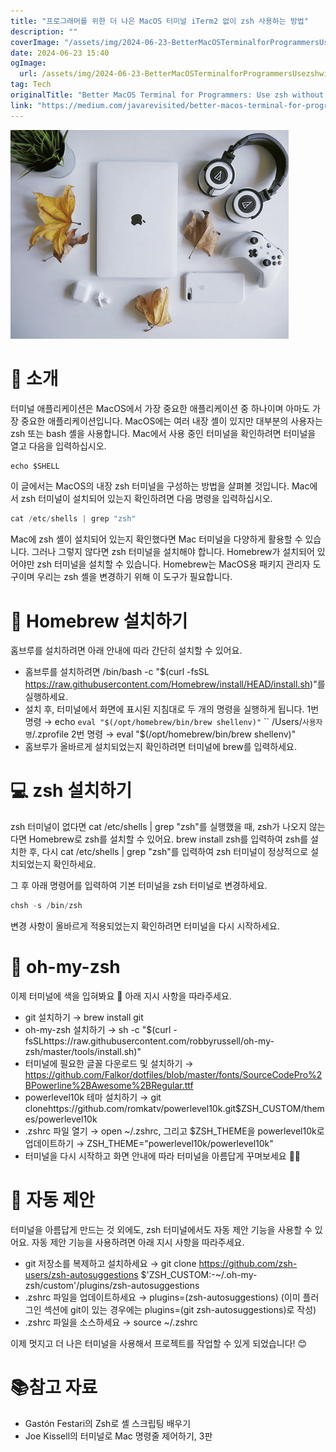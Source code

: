 ```yaml
---
title: "프로그래머를 위한 더 나은 MacOS 터미널 iTerm2 없이 zsh 사용하는 방법"
description: ""
coverImage: "/assets/img/2024-06-23-BetterMacOSTerminalforProgrammersUsezshwithoutinstallingiTerm2_0.png"
date: 2024-06-23 15:40
ogImage: 
  url: /assets/img/2024-06-23-BetterMacOSTerminalforProgrammersUsezshwithoutinstallingiTerm2_0.png
tag: Tech
originalTitle: "Better MacOS Terminal for Programmers: Use zsh without installing iTerm2"
link: "https://medium.com/javarevisited/better-macos-terminal-for-programmers-use-zsh-without-installing-iterm2-41ce5e75296b"
---
```



![이미지](/assets/img/2024-06-23-BetterMacOSTerminalforProgrammersUsezshwithoutinstallingiTerm2_0.png)

# 👋 소개

터미널 애플리케이션은 MacOS에서 가장 중요한 애플리케이션 중 하나이며 아마도 가장 중요한 애플리케이션입니다. MacOS에는 여러 내장 셸이 있지만 대부분의 사용자는 zsh 또는 bash 셸을 사용합니다. Mac에서 사용 중인 터미널을 확인하려면 터미널을 열고 다음을 입력하십시오.

```js
echo $SHELL
```

<div class="content-ad"></div>

이 글에서는 MacOS의 내장 zsh 터미널을 구성하는 방법을 살펴볼 것입니다. Mac에서 zsh 터미널이 설치되어 있는지 확인하려면 다음 명령을 입력하십시오.

```js
cat /etc/shells | grep "zsh"
```

Mac에 zsh 셸이 설치되어 있는지 확인했다면 Mac 터미널을 다양하게 활용할 수 있습니다. 그러나 그렇지 않다면 zsh 터미널을 설치해야 합니다. Homebrew가 설치되어 있어야만 zsh 터미널을 설치할 수 있습니다. Homebrew는 MacOS용 패키지 관리자 도구이며 우리는 zsh 셸을 변경하기 위해 이 도구가 필요합니다.

# 🍺 Homebrew 설치하기

<div class="content-ad"></div>

홈브루를 설치하려면 아래 안내에 따라 간단히 설치할 수 있어요.

- 홈브루를 설치하려면 /bin/bash -c "$(curl -fsSL https://raw.githubusercontent.com/Homebrew/install/HEAD/install.sh)"를 실행하세요.
- 설치 후, 터미널에서 화면에 표시된 지침대로 두 개의 명령을 실행하게 됩니다.
  1번 명령 → echo `eval "$(/opt/homebrew/bin/brew shellenv)"` `` /Users/`사용자명`/.zprofile
  2번 명령 → eval "$(/opt/homebrew/bin/brew shellenv)"
- 홈브루가 올바르게 설치되었는지 확인하려면 터미널에 brew를 입력하세요.

# 💻 zsh 설치하기

zsh 터미널이 없다면 cat /etc/shells | grep "zsh"를 실행했을 때, zsh가 나오지 않는다면 Homebrew로 zsh를 설치할 수 있어요. brew install zsh를 입력하여 zsh를 설치한 후, 다시 cat /etc/shells | grep "zsh"를 입력하여 zsh 터미널이 정상적으로 설치되었는지 확인하세요.

<div class="content-ad"></div>

그 후 아래 명령어를 입력하여 기본 터미널을 zsh 터미널로 변경하세요.

```js
chsh -s /bin/zsh
```

변경 사항이 올바르게 적용되었는지 확인하려면 터미널을 다시 시작하세요.

# 🎨 oh-my-zsh

<div class="content-ad"></div>

이제 터미널에 색을 입혀봐요 🎨 아래 지시 사항을 따라주세요.

- git 설치하기 → brew install git
- oh-my-zsh 설치하기 → sh -c "$(curl -fsSLhttps://raw.githubusercontent.com/robbyrussell/oh-my-zsh/master/tools/install.sh)"
- 터미널에 필요한 글꼴 다운로드 및 설치하기 → https://github.com/Falkor/dotfiles/blob/master/fonts/SourceCodePro%2BPowerline%2BAwesome%2BRegular.ttf
- powerlevel10k 테마 설치하기 → git clonehttps://github.com/romkatv/powerlevel10k.git$ZSH_CUSTOM/themes/powerlevel10k
- .zshrc 파일 열기 → open ~/.zshrc, 그리고 $ZSH_THEME을 powerlevel10k로 업데이트하기 → ZSH_THEME="powerlevel10k/powerlevel10k"
- 터미널을 다시 시작하고 화면 안내에 따라 터미널을 아름답게 꾸며보세요 🌈✨

# 🤔 자동 제안

터미널을 아름답게 만드는 것 외에도, zsh 터미널에서도 자동 제안 기능을 사용할 수 있어요. 자동 제안 기능을 사용하려면 아래 지시 사항을 따라주세요.

<div class="content-ad"></div>

- git 저장소를 복제하고 설치하세요 → git clone https://github.com/zsh-users/zsh-autosuggestions $'ZSH_CUSTOM:-~/.oh-my-zsh/custom'/plugins/zsh-autosuggestions 
- .zshrc 파일을 업데이트하세요 → plugins=(zsh-autosuggestions) (이미 플러그인 섹션에 git이 있는 경우에는 plugins=(git zsh-autosuggestions)로 작성)
- .zshrc 파일을 소스하세요 → source ~/.zshrc

이제 멋지고 더 나은 터미널을 사용해서 프로젝트를 작업할 수 있게 되었습니다! 😊

# 📚참고 자료

- Gastón Festari의 Zsh로 셸 스크립팅 배우기
- Joe Kissell의 터미널로 Mac 명령줄 제어하기, 3판